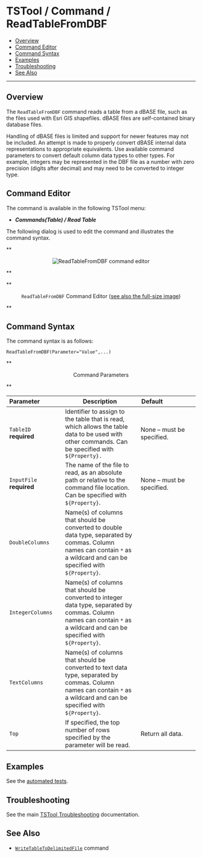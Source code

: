 # TSTool / Command / ReadTableFromDBF #

*   [Overview](#overview)
*   [Command Editor](#command-editor)
*   [Command Syntax](#command-syntax)
*   [Examples](#examples)
*   [Troubleshooting](#troubleshooting)
*   [See Also](#see-also)

-------------------------

## Overview ##

The `ReadTableFromDBF` command reads a table from a dBASE file,
such as the files used with Esri GIS shapefiles.
dBASE files are self-contained binary database files.

Handling of dBASE files is limited and support for newer features may not be included.
An attempt is made to properly convert dBASE internal data representations to appropriate equivalents.
Use available command parameters to convert default column data types to other types.
For example, integers may be represented in the DBF file as a number with zero precision (digits after decimal)
and may need to be converted to integer type.

## Command Editor ##

The command is available in the following TSTool menu:

*   ***Commands(Table) / Read Table***

The following dialog is used to edit the command and illustrates the command syntax.

**<p style="text-align: center;">
![ReadTableFromDBF command editor](ReadTableFromDBF.png)
</p>**

**<p style="text-align: center;">
`ReadTableFromDBF` Command Editor (<a href="../ReadTableFromDBF.png">see also the full-size image</a>)
</p>**

## Command Syntax ##

The command syntax is as follows:

```text
ReadTableFromDBF(Parameter="Value",...)
```
**<p style="text-align: center;">
Command Parameters
</p>**

| **Parameter**&nbsp;&nbsp;&nbsp;&nbsp;&nbsp;&nbsp;&nbsp;&nbsp;&nbsp;&nbsp;&nbsp;&nbsp; | **Description** | **Default**&nbsp;&nbsp;&nbsp;&nbsp;&nbsp;&nbsp;&nbsp;&nbsp;&nbsp;&nbsp;&nbsp;&nbsp;&nbsp;&nbsp;&nbsp;&nbsp;&nbsp;&nbsp; |
| --------------|-----------------|----------------- |
|`TableID`<br>**required**|Identifier to assign to the table that is read, which allows the table data to be used with other commands.  Can be specified with `${Property}.`|None – must be specified.|
|`InputFile`<br>**required**|The name of the file to read, as an absolute path or relative to the command file location.  Can be specified with `${Property}`.|None – must be specified.|
|`DoubleColumns`|Name(s) of columns that should be converted to double data type, separated by commas.  Column names can contain `*` as a wildcard and can be specified with `${Property}`.||
|`IntegerColumns`|Name(s) of columns that should be converted to integer data type, separated by commas.  Column names can contain `*` as a wildcard and can be specified with `${Property}`.||
|`TextColumns`|Name(s) of columns that should be converted to text data type, separated by commas.  Column names can contain `*` as a wildcard and can be specified with `${Property}`.||
|`Top`|If specified, the top number of rows specified by the parameter will be read.|Return all data.|

## Examples ##

See the [automated tests](https://github.com/OpenCDSS/cdss-app-tstool-test/tree/master/test/commands/ReadTableFromDBF).

## Troubleshooting ##

See the main [TSTool Troubleshooting](../../troubleshooting/troubleshooting.md) documentation.

## See Also ##

*   [`WriteTableToDelimitedFile`](../WriteTableToDelimitedFile/WriteTableToDelimitedFile.md) command
